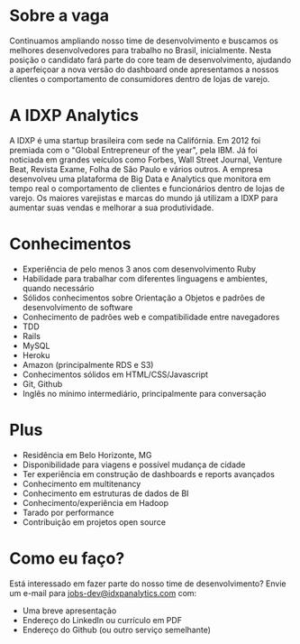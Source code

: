 # Sobre a vaga
Continuamos ampliando nosso time de desenvolvimento e buscamos os melhores desenvolvedores para trabalho no Brasil, inicialmente. 
Nesta posição o candidato fará parte do core team de desenvolvimento, ajudando a aperfeiçoar a nova versão do dashboard onde apresentamos a nossos clientes o comportamento de consumidores dentro de lojas de varejo.

# A IDXP Analytics
A IDXP é uma startup brasileira com sede na Califórnia. Em 2012 foi premiada com o "Global Entrepreneur of the year", pela IBM. Já foi noticiada em grandes veículos como Forbes, Wall Street Journal, Venture Beat, Revista Exame, Folha de São Paulo e vários outros.
A empresa desenvolveu uma plataforma de Big Data e Analytics que monitora em tempo real o comportamento de clientes e funcionários dentro de lojas de varejo. Os maiores varejistas e marcas do mundo já utilizam a IDXP para aumentar suas vendas e melhorar a sua produtividade. 

# Conhecimentos
- Experiência de pelo menos 3 anos com desenvolvimento Ruby
- Habilidade para trabalhar com diferentes linguagens e ambientes, quando necessário
- Sólidos conhecimentos sobre Orientação a Objetos e padrões de desenvolvimento de software
- Conhecimento de padrões web e compatibilidade entre navegadores
- TDD
- Rails
- MySQL
- Heroku
- Amazon (principalmente RDS e S3)
- Conhecimentos sólidos em HTML/CSS/Javascript
- Git, Github
- Inglês no mínimo intermediário, principalmente para conversação

# Plus
- Residência em Belo Horizonte, MG
- Disponibilidade para viagens e possível mudança de cidade
- Ter experiência em construção de dashboards e reports avançados
- Conhecimento em multitenancy
- Conhecimento em estruturas de dados de BI
- Conhecimento/experiência em Hadoop
- Tarado por performance
- Contribuição em projetos open source

# Como eu faço?
Está interessado em fazer parte do nosso time de desenvolvimento?
Envie um e-mail para jobs-dev@idxpanalytics.com com:
- Uma breve apresentação
- Endereço do LinkedIn ou currículo em PDF
- Endereço do Github (ou outro serviço semelhante)
